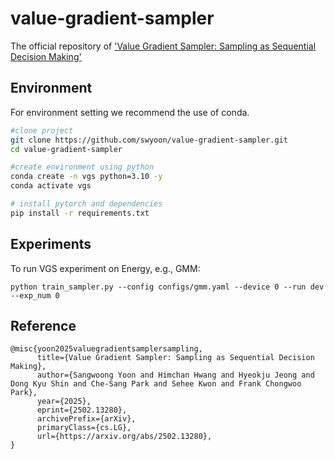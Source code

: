 # value-gradient-sampler
The official repository of ['Value Gradient Sampler: Sampling as Sequential Decision Making'](https://www.arxiv.org/abs/2502.13280)


## Environment
For environment setting we recommend the use of conda.
```bash
#clone project
git clone https://github.com/swyoon/value-gradient-sampler.git
cd value-gradient-sampler

#create environment using python
conda create -n vgs python=3.10 -y
conda activate vgs

# install pytorch and dependencies
pip install -r requirements.txt
```

## Experiments
To run VGS experiment on Energy, e.g., GMM:

```
python train_sampler.py --config configs/gmm.yaml --device 0 --run dev --exp_num 0
```
## Reference

```
@misc{yoon2025valuegradientsamplersampling,
      title={Value Gradient Sampler: Sampling as Sequential Decision Making}, 
      author={Sangwoong Yoon and Himchan Hwang and Hyeokju Jeong and Dong Kyu Shin and Che-Sang Park and Sehee Kwon and Frank Chongwoo Park},
      year={2025},
      eprint={2502.13280},
      archivePrefix={arXiv},
      primaryClass={cs.LG},
      url={https://arxiv.org/abs/2502.13280}, 
}
```
